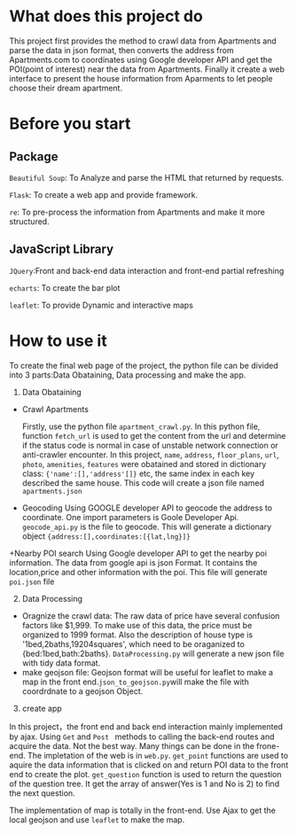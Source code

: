 # What does this project do

This project first provides the method to crawl data from Apartments and parse the data in json format, then converts the address from Apartments.com to coordinates using Google developer API and get the POI(point of interest) near the data from Apartments. Finally it create a web interface to present the house information from Aparments to let people choose their dream apartment.

# Before you start

## Package 

`Beautiful Soup`: To Analyze and parse the HTML that returned by requests.

`Flask`: To create a web app and provide framework.

`re`: To pre-process the information from Apartments and make it more structured.

## JavaScript Library

`JQuery`:Front and back-end data interaction and front-end partial refreshing

`echarts`: To create the bar plot

`leaflet`: To provide Dynamic and interactive maps

# How to use it

To create the final web page of the project, the python file can be divided into 3 parts:Data Obataining, Data processing and make the app.

1. Data Obataining

+ Crawl Apartments

  Firstly, use the python file `apartment_crawl.py`. In this python file, function `fetch_url` is used to get the content from the url and determine if the status code is normal in case of unstable network connection or anti-crawler encounter.
  In this project, `name`, `address`, `floor_plans`, `url`, `photo`, `amenities`, `features` were obatained and stored in dictionary class: `{'name':[],'address'[]}` etc, the same index in each key described the same house.
  This code will create a json file named `apartments.json`
 
 + Geocoding
  Using GOOGLE developer API to geocode the address to coordinate. One import parameters is Goole Developer Api. `geocode_api.py` is the file to geocode. This will generate a dictionary object `{address:[],coordinates:[{lat,lng}]}`
 
 +Nearby POI search
 Using Google developer API to get the nearby poi information. The data from google api is json Format. It contains the location,price and other information with the poi. This file will generate `poi.json` file
 
2. Data Processing
  + Oragnize the crawl data: The raw data of price have several confusion factors like $1,999. To make use of this data, the price must be organized to 1999 format. Also the description of house type is '1bed,2baths,19204squares', which need to be oraganized to {bed:1bed,bath:2baths}. `DataProcessing.py` will generate a new json file with tidy data format.
  + make geojson file: Geojson format will be useful for leaflet to make a map in the front end.`json_to_geojson.py`will make the file with coordrdnate to a geojson Object. 
  
3. create app
  
  In this project，the front end and back end interaction mainly implemented by ajax. Using `Get` and `Post ` methods to calling the back-end routes and acquire the data. Not the best way. Many things can be done in the frone-end. The impletation of the web is in `web.py`. `get_point` functions are used to aquire the data information that is clicked on and return POI data to the front end to create the plot.
  `get_question` function is used to return the question of the question tree. It get the array of answer(Yes is 1 and No is 2) to find the next question.
  
  The implementation of map is totally in the front-end. Use Ajax to get the local geojson and use `leaflet` to make the map.
  
  



